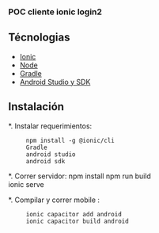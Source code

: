 ### POC cliente ionic login2

## Técnologias
* <a href="https://ionicframework.com/" target="_blank">Ionic</a> 
* <a href="https://nodejs.org/es/" target="_blank">Node</a>
* <a href="https://gradle.org/" target="_blank">Gradle</a>
* <a href="https://developer.android.com/studio#downloads" target="_blank">Android Studio y SDK</a>

## Instalación

*.  Instalar requerimientos:
    
         npm install -g @ionic/cli
         Gradle
         android studio
         android sdk         
    
*.  Correr servidor:
         npm install
         npm run build  
         ionic serve   

*.  Compilar y correr mobile : 

         ionic capacitor add android
         ionic capacitor build android  
